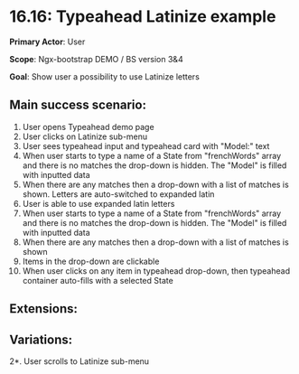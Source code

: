 16.16: Typeahead Latinize example
=================================
**Primary Actor**: User

**Scope**: Ngx-bootstrap DEMO / BS version 3&4

**Goal**: Show user a possibility to use Latinize letters

Main success scenario:
----------------------
1. User opens Typeahead demo page
2. User clicks on Latinize sub-menu
3. User sees typeahead input and typeahead card with "Model:" text
4. When user starts to type a name of a State from "frenchWords" array and there is no matches the drop-down is hidden. The "Model" is filled with inputted data
5. When there are any matches then a drop-down with a list of matches is shown. Letters are auto-switched to expanded latin
6. User is able to use expanded latin letters
7. When user starts to type a name of a State from "frenchWords" array and there is no matches the drop-down is hidden. The "Model" is filled with inputted data
6. When there are any matches then a drop-down with a list of matches is shown
8. Items in the drop-down are clickable
9. When user clicks on any item in typeahead drop-down, then typeahead container auto-fills with a selected State

Extensions:
-----------

Variations:
-----------
2*. User scrolls to Latinize sub-menu
